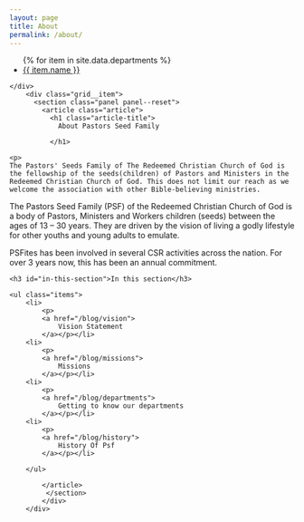 ```yaml
---
layout: page
title: About
permalink: /about/
---
```


  <div class="grid grid-article">
    <div>
      <div class="sidebar hide--mobile">
      <ul class="sidebar-menu">
   {% for item in site.data.departments %}

   <li class="sidebar-item sidebar-item--depth-0">
      <a class="sidebar-link" href="{{ item.link }}">
        {{ item.name }}
      </a>
    </li>
    </ul>
    </div>
    
    </div>
        <div class="grid__item">
          <section class="panel panel--reset">
            <article class="article">
              <h1 class="article-title">
                About Pastors Seed Family
                
              </h1>
    
    <p>
    The Pastors' Seeds Family of The Redeemed Christian Church of God is the fellowship of the seeds(children) of Pastors and Ministers in the Redeemed Christian Church of God. This does not limit our reach as we welcome the association with other Bible-believing ministries.
</p>
    <p>
    The Pastors Seed Family (PSF) of the Redeemed Christian Church of God is a body of Pastors, Ministers and Workers children (seeds) between the ages of 13 – 30 years. They are driven by the vision of living a godly lifestyle for other youths and young adults to emulate.
    </p>
    <p>
    PSFites has been involved in several CSR activities across the nation. For over 3 years now, this has been an annual commitment.
</p>
 
    <h3 id="in-this-section">In this section</h3>
    
    <ul class="items">
        <li>
            <p>
            <a href="/blog/vision">
                Vision Statement
            </a></p></li>
        <li>
            <p>
            <a href="/blog/missions">
                Missions
            </a></p></li>
        <li>
            <p>
            <a href="/blog/departments">
                Getting to know our departments
            </a></p></li>
        <li>
            <p>
            <a href="/blog/history">
                History Of Psf
            </a></p></li>

        </ul>
    
            </article>
             </section>
            </div>
        </div>